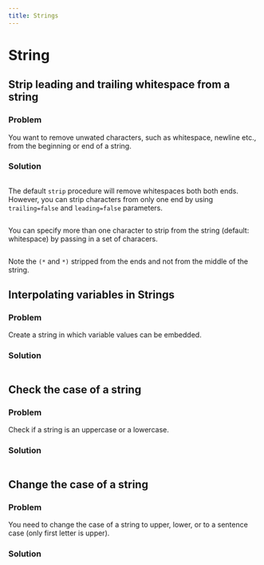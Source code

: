 ```yaml
---
title: Strings
---
```


# String

## Strip leading and trailing whitespace from a string

### Problem

You want to remove unwated characters, such as whitespace, newline etc., from the beginning or end of a string.

### Solution


```{.input include=code/str01.nim startLine=1 endLine=6}
```

The default `strip` procedure will remove whitespaces both both ends. However, you can strip characters from only one end by using `trailing=false` and `leading=false` parameters.

```{.input include=code/str01.nim startLine=8 endLine=13}
```

You can specify more than one character to strip from the string (default: whitespace) by passing in a set of characers.

```{.input include=code/str01.nim startLine=15 endLine=17}
```

Note the `(*`  and `*)` stripped from the ends and not from the middle of the string.


## Interpolating variables in Strings

### Problem

Create a string in which variable values can be embedded.

### Solution


```{.input include=code/tables01.nim startLine=1 endLine=6}
```


## Check the case of a string

### Problem

Check if a string is an uppercase or a lowercase.

### Solution

```{.input include=code/str02.nim startLine=1 endLine=12}
```


## Change the case of a string

### Problem

You need to change the case of a string to upper, lower, or to a sentence case (only first letter is upper).

### Solution

```{.input include=code/str03.nim startLine=1 endLine=16}
```